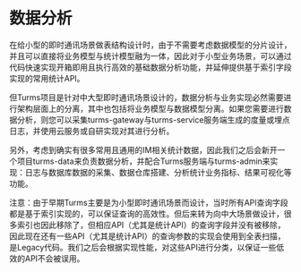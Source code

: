 # 数据分析

在给小型的即时通讯场景做表结构设计时，由于不需要考虑数据模型的分片设计，并且可以直接将业务模型与统计模型融为一体，因此对于小型业务场景，可以通过代码快速实现开箱即用且执行高效的基础数据分析功能，并延伸提供基于索引字段实现的常用统计API。

但Turms项目是针对中大型即时通讯场景设计的，数据分析与业务实现必然需要进行架构层面上的分离，其中也包括将业务模型与数据模型分离。如果您需要进行数据分析，则您可以采集turms-gateway与turms-service服务端生成的度量或埋点日志，并使用云服务或自研实现对其进行分析。

另外，考虑到确实有很多常用且通用的IM相关统计数据，因此我们之后会新开一个项目turms-data来负责数据分析，并配合Turms服务端与turms-admin来实现：日志与数据库数据的采集、数据仓库搭建、分析统计业务指标、结果可视化等功能。

注意：由于早期Turms主要是为小型即时通讯场景而设计，当时所有API查询字段都是基于索引实现的，可以保证查询的高效性。但后来转为向中大场景做设计，很多索引也因此移除了，但相应API（尤其是统计API）的查询字段并没有被移除，因此现在还有一些API（尤其是统计API）的查询参数的实现会使用到全表扫描，是Legacy代码。我们之后会根据实现性能，对这些API进行分类，以保证一些低效的API不会被误用。
